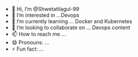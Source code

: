 - 👋 Hi, I’m @Shwetatilagul-99
- 👀 I’m interested in ...Devops 
- 🌱 I’m currently learning ... Docker and Kubernetes
- 💞️ I’m looking to collaborate on ... Devops content
- 📫 How to reach me ...
- 😄 Pronouns: ...
- ⚡ Fun fact: ...

<!---
Shwetatilagul-99/Shwetatilagul-99 is a ✨ special ✨ repository because its `README.md` (this file) appears on your GitHub profile.
You can click the Preview link to take a look at your changes.
--->
